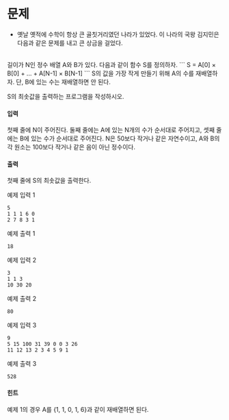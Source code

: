 # 문제

- 옛날 옛적에 수학이 항상 큰 골칫거리였던 나라가 있었다. 이 나라의 국왕 김지민은 다음과 같은 문제를 내고 큰 상금을 걸었다.
<br>
길이가 N인 정수 배열 A와 B가 있다. 다음과 같이 함수 S를 정의하자.
```
S = A[0] × B[0] + ... + A[N-1] × B[N-1]
```
S의 값을 가장 작게 만들기 위해 A의 수를 재배열하자. 단, B에 있는 수는 재배열하면 안 된다.

S의 최솟값을 출력하는 프로그램을 작성하시오.

#### 입력
첫째 줄에 N이 주어진다. 둘째 줄에는 A에 있는 N개의 수가 순서대로 주어지고, 셋째 줄에는 B에 있는 수가 순서대로 주어진다. N은 50보다 작거나 같은 자연수이고, A와 B의 각 원소는 100보다 작거나 같은 음이 아닌 정수이다.

#### 출력
첫째 줄에 S의 최솟값을 출력한다.

예제 입력 1 
```
5
1 1 1 6 0
2 7 8 3 1
```
예제 출력 1 
```
18
```
예제 입력 2 
```
3
1 1 3
10 30 20
```
예제 출력 2 
```
80
```
예제 입력 3 
```
9
5 15 100 31 39 0 0 3 26
11 12 13 2 3 4 5 9 1
```
예제 출력 3 
```
528
```
#### 힌트
예제 1의 경우 A를 {1, 1, 0, 1, 6}과 같이 재배열하면 된다.
